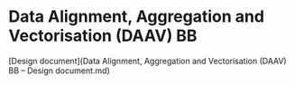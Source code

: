 # Data Alignment, Aggregation and Vectorisation (DAAV) BB

[Design document](Data Alignment, Aggregation and Vectorisation (DAAV) BB – Design document.md)
